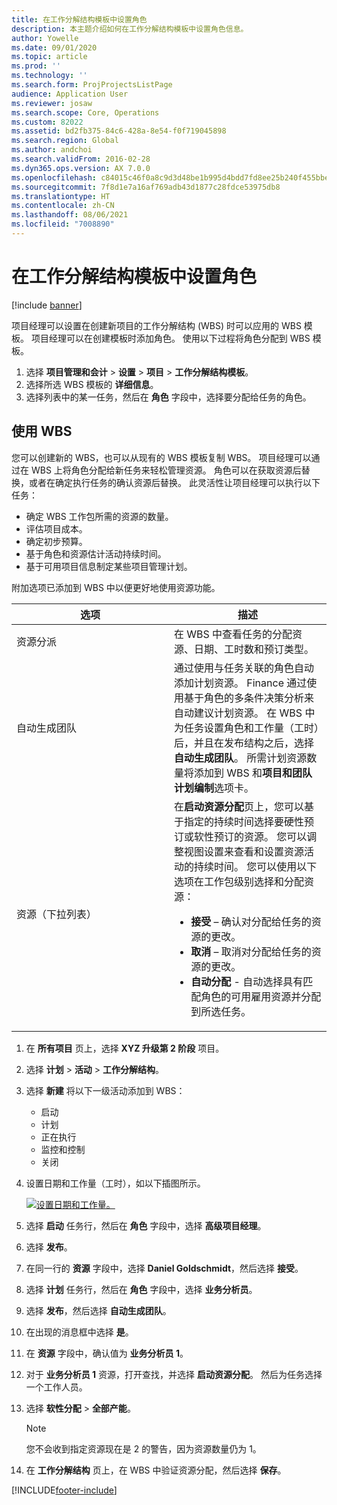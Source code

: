 ```yaml
---
title: 在工作分解结构模板中设置角色
description: 本主题介绍如何在工作分解结构模板中设置角色信息。
author: Yowelle
ms.date: 09/01/2020
ms.topic: article
ms.prod: ''
ms.technology: ''
ms.search.form: ProjProjectsListPage
audience: Application User
ms.reviewer: josaw
ms.search.scope: Core, Operations
ms.custom: 82022
ms.assetid: bd2fb375-84c6-428a-8e54-f0f719045898
ms.search.region: Global
ms.author: andchoi
ms.search.validFrom: 2016-02-28
ms.dyn365.ops.version: AX 7.0.0
ms.openlocfilehash: c84015c46f0a8c9d3d48be1b995d4bdd7fd8ee25b240f455bbe2031f42adc0f5
ms.sourcegitcommit: 7f8d1e7a16af769adb43d1877c28fdce53975db8
ms.translationtype: HT
ms.contentlocale: zh-CN
ms.lasthandoff: 08/06/2021
ms.locfileid: "7008890"
---
```

# <a name="set-up-roles-on-work-breakdown-structure-templates"></a>在工作分解结构模板中设置角色

[!include [banner](../includes/banner.md)]

项目经理可以设置在创建新项目的工作分解结构 (WBS) 时可以应用的 WBS 模板。 项目经理可以在创建模板时添加角色。 使用以下过程将角色分配到 WBS 模板。 

1. 选择 **项目管理和会计** > **设置** > **项目** > **工作分解结构模板**。
2. 选择所选 WBS 模板的 **详细信息**。
3. 选择列表中的某一任务，然后在 **角色** 字段中，选择要分配给任务的角色。

## <a name="work-with-a-wbs"></a>使用 WBS

您可以创建新的 WBS，也可以从现有的 WBS 模板复制 WBS。 项目经理可以通过在 WBS 上将角色分配给新任务来轻松管理资源。 角色可以在获取资源后替换，或者在确定执行任务的确认资源后替换。 此灵活性让项目经理可以执行以下任务：

- 确定 WBS 工作包所需的资源的数量。
- 评估项目成本。
- 确定初步预算。
- 基于角色和资源估计活动持续时间。
- 基于可用项目信息制定某些项目管理计划。

附加选项已添加到 WBS 中以便更好地使用资源功能。

<table>
<colgroup>
<col width="50%" />
<col width="50%" />
</colgroup>
<thead>
<tr class="header">
<th>选项</th>
<th>描述</th>
</tr>
</thead>
<tbody>
<tr class="odd">
<td>资源分派</td>
<td>在 WBS 中查看任务的分配资源、日期、工时数和预订类型。</td>
</tr>
<tr class="even">
<td>自动生成团队</td>
<td>通过使用与任务关联的角色自动添加计划资源。 Finance 通过使用基于角色的多条件决策分析来自动建议计划资源。 在 WBS 中为任务设置角色和工作量（工时）后，并且在发布结构之后，选择<strong>自动生成团队</strong>。 所需计划资源数量将添加到 WBS 和<strong>项目和团队计划编制</strong>选项卡。</td>
</tr>
<tr class="odd">
<td>资源（下拉列表）</td>
<td>在<strong>启动资源分配</strong>页上，您可以基于指定的持续时间选择要硬性预订或软性预订的资源。 您可以调整视图设置来查看和设置资源活动的持续时间。 您可以使用以下选项在工作包级别选择和分配资源：
<ul>
<li><strong>接受</strong> – 确认对分配给任务的资源的更改。</li>
<li><strong>取消</strong> – 取消对分配给任务的资源的更改。</li>
<li><strong>自动分配</strong> - 自动选择具有匹配角色的可用雇用资源并分配到所选任务。</li>
</ul></td>
</tr>
</tbody>
</table>

1. 在 **所有项目** 页上，选择 **XYZ 升级第 2 阶段** 项目。
2. 选择 **计划** > **活动** > **工作分解结构**。
3. 选择 **新建** 将以下一级活动添加到 WBS：

    - 启动
    - 计划
    - 正在执行
    - 监控和控制
    - 关闭​​

4. 设置日期和工作量（工时），如以下插图所示。

    [![设置日期和工作量。](./media/projectresourcing10.jpg)](./media/projectresourcing10.jpg)

5. 选择 **启动** 任务行，然后在 **角色** 字段中，选择 **高级项目经理**。
6. 选择 **发布**。
7. 在同一行的 **资源** 字段中，选择 **Daniel Goldschmidt**，然后选择 **接受**。
8. 选择 **计划** 任务行，然后在 **角色** 字段中，选择 **业务分析员**。
9. 选择 **发布**，然后选择 **自动生成团队**。
10. 在出现的消息框中选择 **是**。
11. 在 **资源** 字段中，确认值为 **业务分析员 1**。
12. 对于 **业务分析员 1** 资源，打开查找，并选择 **启动资源分配**。 然后为任务选择一个工作人员。
13. 选择 **软性分配** &gt; **全部产能**。

    > [!NOTE] 
    > 您不会收到指定资源现在是 2 的警告，因为资源数量仍为 1。

14. 在 **工作分解结构** 页上，在 WBS 中验证资源分配，然后选择 **保存**。


[!INCLUDE[footer-include](../includes/footer-banner.md)]